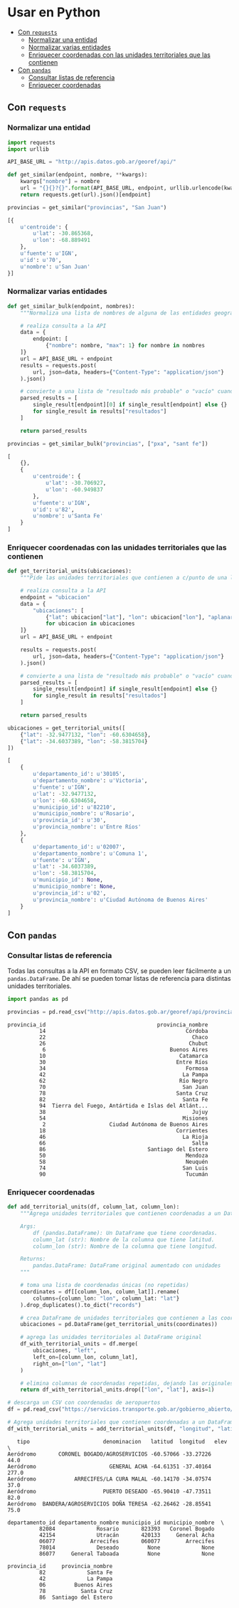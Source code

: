 # Usar en Python

<!-- START doctoc generated TOC please keep comment here to allow auto update -->
<!-- DON'T EDIT THIS SECTION, INSTEAD RE-RUN doctoc TO UPDATE -->
 

- [Con `requests`](#con-requests)
  - [Normalizar una entidad](#normalizar-una-entidad)
  - [Normalizar varias entidades](#normalizar-varias-entidades)
  - [Enriquecer coordenadas con las unidades territoriales que las contienen](#enriquecer-coordenadas-con-las-unidades-territoriales-que-las-contienen)
- [Con `pandas`](#con-pandas)
  - [Consultar listas de referencia](#consultar-listas-de-referencia)
  - [Enriquecer coordenadas](#enriquecer-coordenadas)

<!-- END doctoc generated TOC please keep comment here to allow auto update -->

## Con `requests`

### Normalizar una entidad

```python
import requests
import urllib

API_BASE_URL = "http://apis.datos.gob.ar/georef/api/"

def get_similar(endpoint, nombre, **kwargs):
    kwargs["nombre"] = nombre
    url = "{}{}?{}".format(API_BASE_URL, endpoint, urllib.urlencode(kwargs))
    return requests.get(url).json()[endpoint]

provincias = get_similar("provincias", "San Juan")
```

```python
[{
    u'centroide': {
        u'lat': -30.865368,
        u'lon': -68.889491
    },
    u'fuente': u'IGN',
    u'id': u'70',
    u'nombre': u'San Juan'
}]
```

### Normalizar varias entidades

```python
def get_similar_bulk(endpoint, nombres):
    """Normaliza una lista de nombres de alguna de las entidades geográficas."""

    # realiza consulta a la API
    data = {
        endpoint: [
            {"nombre": nombre, "max": 1} for nombre in nombres
    ]}
    url = API_BASE_URL + endpoint
    results = requests.post(
        url, json=data, headers={"Content-Type": "application/json"}
    ).json()

    # convierte a una lista de "resultado más probable" o "vacío" cuando no hay
    parsed_results = [
        single_result[endpoint][0] if single_result[endpoint] else {}
        for single_result in results["resultados"]
    ]

    return parsed_results

provincias = get_similar_bulk("provincias", ["pxa", "sant fe"])
```

```python
[
    {},
    {
        u'centroide': {
            u'lat': -30.706927,
            u'lon': -60.949837
        },
        u'fuente': u'IGN',
        u'id': u'82',
        u'nombre': u'Santa Fe'
    }
]
```

### Enriquecer coordenadas con las unidades territoriales que las contienen

```python
def get_territorial_units(ubicaciones):
    """Pide las unidades territoriales que contienen a c/punto de una lista de coordenadas."""

    # realiza consulta a la API
    endpoint = "ubicacion"
    data = {
        "ubicaciones": [
            {"lat": ubicacion["lat"], "lon": ubicacion["lon"], "aplanar": True}
            for ubicacion in ubicaciones
    ]}
    url = API_BASE_URL + endpoint

    results = requests.post(
        url, json=data, headers={"Content-Type": "application/json"}
    ).json()

    # convierte a una lista de "resultado más probable" o "vacío" cuando no hay
    parsed_results = [
        single_result[endpoint] if single_result[endpoint] else {}
        for single_result in results["resultados"]
    ]

    return parsed_results

ubicaciones = get_territorial_units([
    {"lat": -32.9477132, "lon": -60.6304658},
    {"lat": -34.6037389, "lon": -58.3815704}
])
```

```python
[
    {
        u'departamento_id': u'30105',
        u'departamento_nombre': u'Victoria',
        u'fuente': u'IGN',
        u'lat': -32.9477132,
        u'lon': -60.6304658,
        u'municipio_id': u'82210',
        u'municipio_nombre': u'Rosario',
        u'provincia_id': u'30',
        u'provincia_nombre': u'Entre Ríos'
    },
    {
        u'departamento_id': u'02007',
        u'departamento_nombre': u'Comuna 1',
        u'fuente': u'IGN',
        u'lat': -34.6037389,
        u'lon': -58.3815704,
        u'municipio_id': None,
        u'municipio_nombre': None,
        u'provincia_id': u'02',
        u'provincia_nombre': u'Ciudad Autónoma de Buenos Aires'
    }
]
```

## Con `pandas`

### Consultar listas de referencia

Todas las consultas a la API en formato CSV, se pueden leer fácilmente a un `pandas.DataFrame`. De ahí se pueden tomar listas de referencia para distintas unidades territoriales.

```python
import pandas as pd

provincias = pd.read_csv("http://apis.datos.gob.ar/georef/api/provincias?formato=csv")
```

```
provincia_id                                   provincia_nombre
          14                                            Córdoba
          22                                              Chaco
          26                                             Chubut
           6                                       Buenos Aires
          10                                          Catamarca
          30                                         Entre Ríos
          34                                            Formosa
          42                                           La Pampa
          62                                          Río Negro
          70                                           San Juan
          78                                         Santa Cruz
          82                                           Santa Fe
          94  Tierra del Fuego, Antártida e Islas del Atlánt...
          38                                              Jujuy
          54                                           Misiones
           2                    Ciudad Autónoma de Buenos Aires
          18                                         Corrientes
          46                                           La Rioja
          66                                              Salta
          86                                Santiago del Estero
          50                                            Mendoza
          58                                            Neuquén
          74                                           San Luis
          90                                            Tucumán
```

### Enriquecer coordenadas

```python
def add_territorial_units(df, column_lat, column_lon):
    """Agrega unidades territoriales que contienen coordenadas a un DataFrame.

    Args:
        df (pandas.DataFrame): Un DataFrame que tiene coordenadas.
        column_lat (str): Nombre de la columna que tiene latitud.
        column_lon (str): Nombre de la columna que tiene longitud.

    Returns:
        pandas.DataFrame: DataFrame original aumentado con unidades       territoriales que contienen a las coordenadas.
    """

    # toma una lista de coordenadas únicas (no repetidas)
    coordinates = df[[column_lon, column_lat]].rename(
        columns={column_lon: "lon", column_lat: "lat"}
    ).drop_duplicates().to_dict("records")

    # crea DataFrame de unidades territoriales que contienen a las coordenadas
    ubicaciones = pd.DataFrame(get_territorial_units(coordinates))

    # agrega las unidades territoriales al DataFrame original
    df_with_territorial_units = df.merge(
        ubicaciones, "left",
        left_on=[column_lon, column_lat],
        right_on=["lon", "lat"]
    )

    # elimina columnas de coordenadas repetidas, dejando las originales
    return df_with_territorial_units.drop(["lon", "lat"], axis=1)

# descarga un CSV con coordenadas de aeropuertos
df = pd.read_csv("https://servicios.transporte.gob.ar/gobierno_abierto/descargar.php?t=aeropuertos&d=detalle", sep=";")

# Agrega unidades territoriales que contienen coordenadas a un DataFrame
df_with_territorial_units = add_territorial_units(df, "longitud", "latitud")
```

```
   tipo                       denominacion   latitud  longitud   elev  \
Aeródromo       CORONEL BOGADO/AGROSERVICIOS -60.57066 -33.27226   44.0
Aeródromo                       GENERAL ACHA -64.61351 -37.40164  277.0
Aeródromo            ARRECIFES/LA CURA MALAL -60.14170 -34.07574   37.0
Aeródromo                     PUERTO DESEADO -65.90410 -47.73511   82.0
Aeródromo  BANDERA/AGROSERVICIOS DOÑA TERESA -62.26462 -28.85541   75.0

departamento_id departamento_nombre municipio_id municipio_nombre  \
          82084             Rosario       823393   Coronel Bogado
          42154             Utracán       420133     General Acha
          06077           Arrecifes       060077        Arrecifes
          78014             Deseado         None             None
          86077     General Taboada         None             None

provincia_id     provincia_nombre
          82             Santa Fe
          42             La Pampa
          06         Buenos Aires
          78           Santa Cruz
          86  Santiago del Estero
```

<!-- ## Con `data-cleaner` -->
